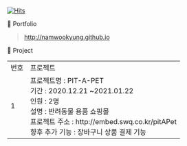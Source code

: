 [![Hits](https://hits.seeyoufarm.com/api/count/incr/badge.svg?url=https%3A%2F%2Fgithub.com%2Fnamwookyung&count_bg=%23FFC000&title_bg=%23555555&icon=&icon_color=%23E7E7E7&title=hits&edge_flat=false)](https://hits.seeyoufarm.com)

🌱 Portfolio
 > <http://namwookyung.github.io>

🌱 Project

<table>
 <tr>
  <td text-center>번호</td>
  <td>프로젝트</td>
 </tr>
 <tr>
  <td text-center>1</td>
  <td>
   프로젝트명 : PIT-A-PET<br>
   기간 : 2020.12.21  ~2021.01.22<br>
   인원 : 2명<br>
   설명 : 반려동물 용품 쇼핑몰<br>
   프로젝트 주소 : http://embed.swq.co.kr/pitAPet<br>
   향후 추가 기능 : 장바구니 상품 결제 기능
  </td>
 </tr>
</table>

<!--
**namwookyung/namwookyung** is a ✨ _special_ ✨ repository because its `README.md` (this file) appears on your GitHub profile.

Here are some ideas to get you started:

- 🔭 I’m currently working on ...
- 🌱 I’m currently learning ...
- 👯 I’m looking to collaborate on ...
- 🤔 I’m looking for help with ...
- 💬 Ask me about ...
- 📫 How to reach me: ...
- 😄 Pronouns: ...
- ⚡ Fun fact: ...
-->
